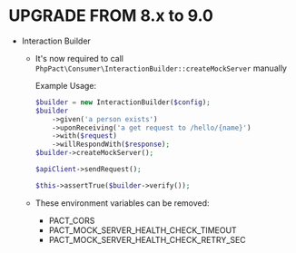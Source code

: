 UPGRADE FROM 8.x to 9.0
=======================

* Interaction Builder
  * It's now required to call `PhpPact\Consumer\InteractionBuilder::createMockServer` manually

    Example Usage:
    ```php
    $builder = new InteractionBuilder($config);
    $builder
        ->given('a person exists')
        ->uponReceiving('a get request to /hello/{name}')
        ->with($request)
        ->willRespondWith($response);
    $builder->createMockServer();

    $apiClient->sendRequest();

    $this->assertTrue($builder->verify());
    ```

  * These environment variables can be removed:
    * PACT_CORS
    * PACT_MOCK_SERVER_HEALTH_CHECK_TIMEOUT
    * PACT_MOCK_SERVER_HEALTH_CHECK_RETRY_SEC
